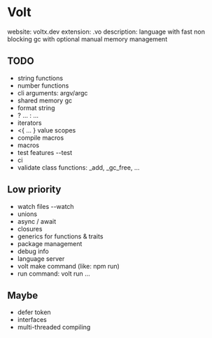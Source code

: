 
# Volt

website: voltx.dev
extension: .vo
description: language with fast non blocking gc with optional manual memory management

## TODO
- string functions
- number functions
- cli arguments: argv/argc
- shared memory gc
- format string
- ? ... : ...
- iterators
- <{ ... } value scopes
- compile macros
- macros
- test features --test
- ci
- validate class functions: _add, _gc_free, ...

## Low priority
- watch files --watch
- unions
- async / await
- closures
- generics for functions & traits
- package management
- debug info
- language server
- volt make command (like: npm run)
- run command: volt run ...

## Maybe
- defer token
- interfaces
- multi-threaded compiling
